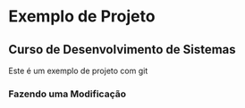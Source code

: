 # Exemplo de Projeto 

## Curso de Desenvolvimento de Sistemas

Este é um exemplo de projeto com git

### Fazendo uma Modificação